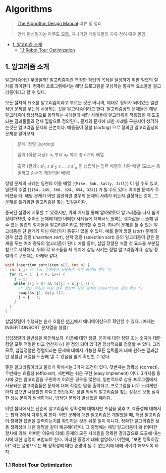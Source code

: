 # Algorithms

> [The Algorithm Design Manual](https://books.google.co.kr/books/about/The_Algorithm_Design_Manual.html?id=7XUSn0IKQEgC&source=kp_cover&redir_esc=y) 리뷰 및 정리
>
> 언제 완성될지는 아무도 모름, 지나가던 개발자들의 자유 참여 매우 환영

<!-- START doctoc generated TOC please keep comment here to allow auto update -->
<!-- DON'T EDIT THIS SECTION, INSTEAD RE-RUN doctoc TO UPDATE -->


- [1. 알고리즘 소개](#1-%EC%95%8C%EA%B3%A0%EB%A6%AC%EC%A6%98-%EC%86%8C%EA%B0%9C)
  - [1.1 Robot Tour Optimization](#11-robot-tour-optimization)

<!-- END doctoc generated TOC please keep comment here to allow auto update -->

## 1. 알고리즘 소개

알고리즘이란 무엇일까? 알고리즘이란 특정한 작업의 목적을 달성하기 위한 일련의 절차를 의미한다. 컴퓨터 프로그램에서는 해당 프로그램을 구성하는 절차적 요소들을 알고리즘이라고 할 수 있다.

모든 절차적 요소를 알고리즘이라고 부르는 것은 아니며, 제대로 정의가 되어있는 일반적인 문제를 푸는데 사용되는 것을 알고리즘이라고 한다. 알고리즘상의 문제들은 해당 알고리즘이 정상적으로 동작하는 사례들과 해당 사례들에 알고리즘을 적용했을 때 도출되는 결과물들의 전체 집합으로 정의된다. 문제와 문제에 대한 사례를 구분지어 생각하는것은 알고리즘 문제의 근본이다. 예를들어 정렬 (*sorting*) 으로 정의된 알고리즘상의 문제를 알아보자.

> 문제: 정렬 (*sorting*)
>
> 입력 (적용 대상): a<sub>1</sub> 부터 a<sub>n</sub> 까지 총 n개의 배열
>
> 출력 (결과): a'<sub>1</sub> ≤ a'<sub>2</sub> ≤ ... ≤ a'<sub>n</sub> 을 성립하는 입력 배열의 치환 배열 (요소는 동일하고 순서가 재정의된 배열)

정렬 문제의 사례는 일련의 이름 배열 (`{Mike, Bob, Sally, Jill}`) 이 될 수도 있고, 일련의 수열 (`{154, 245, 568, 324, 654, 324}`) 가 될 수도 있다. 어떠한 문제가 주어졌을 때, 해당 문제가 어떤 일반적인 경우의 문제의 사례가 되는지 결정하는 것이, 그 문제를 풀기위한 알고리즘을 찾는 첫걸음이다.

중복된 설명에 지루할 수 있겠지만, 위의 예제를 통해 알아봤듯이 알고리즘을 다시 쉽게 정리하자면, 주어진 문제에 대한 어떠한 사례들에 대해서도 원하는 결과값을 도출해 낼 수 있는 일련의 절차들을 알고리즘이라고 정의할 수 있다. 하나의 문제를 풀 수 있는 알고리즘은 단 한개가 아닌 여러가지 종류가 있을 수 있다. 예를 들어 정렬 (*sort*) 문제의 경우 삽입 정렬 (*insertion sort*), 선택 정렬 (selection sort) 등의 알고리즘이 같은 문제를 푸는 여러 종류의 알고리즘이 된다. 예를 들어, 삽입 정렬은 배열 첫 요소를 부분집합으로 시작해서, 뒤의 각 요소들을 제 위치에 삽입 시키는 정렬 알고리즘이다. 삽입 정렬의 C 구현체는 아래와 같다. 

```c
void insertion_sort(item s[], int n) {
  int i,j; /* for 순환에서 사용하기 위한 카운터 변수 */
  for (i = 1; i < n; i++) {
    j = i;
    while ((j > 0) && (s[j] < s[j-1])) {
      /* 맞는 자리가 아닐 경우 한칸씩 뒤로 밀어서 insertion 공간 확보 */
      swap(&s[j], &s[j-1]);
      j = j - 1;
    }
  }
}
```

삽입정렬이 수행되는 순서 흐름은 [여기](https://wurikiji.github.io/algorithms/#Insertion-Sort)에서 애니메이션으로 확인할 수 있다. (예제는 INSERTIONSORT 문자열을 정렬)

삽입정렬의 일반성을 확인해보자. 이름에 대한 정렬, 문자에 대한 정렬 또는 숫자에 대한 정렬 모두 적절한 비교 연산자 (`<`) 만 정의 되어 있다면 정상적으로 정렬할 수 있다. 그러므로, 삽입정렬은 정렬이라는 문제에 대해서 가능한 모든 입력들에 대해 원하는 결과값인 정렬된 배열을 도출해 낼 수 있음을 쉽게 확인할 수 있다. 

좋은 알고리즘이라고 불리기 위해서는 3가지 조건이 있다. 첫번째는 정확성 (correct), 두번째는 효율성 (efficient), 세번째는 쉬운 구현 (easy implement) 이다. 3가지를 동시에 갖는 알고리즘을 구현하기 어려운 경우들 많은데, 일반적으로 상용 프로그램에서 사용되는 알고리즘들은 문제에 대해 적절한 답을 출력하고, 프로그램을 너무 느리게만 하지 않으면 사용할만 하다고 판단된다. 정말 최적의 알고리즘을 찾는 상황은 보통 심각한 성능 문제가 발생하거나, 법적인 문제가 발생했을 때이다. 

이번 챕터에서는 단순히 알고리즘의 정확성에 대해서만 초점을 맞추고, 효율성에 대해서는 챕터 2에서 다루도록 한다. 어떤 문제에 대한 알고리즘은 개발했을 때, 해당 알고리즘이 정확한 답변을 출력하는지를 확인하는 것은 쉬운 일이 아니다. 정확한 알고리즘은 보통 정확성에 대한 증명을 같이 제공해야한다. 그 증명에는 해당 알고리즘이 왜 (어떠한 절차에 의해, 어떠한 이유에 의해) 문제의 모든 사례들을 정확한 결과값으로 도출해 내는지에 대한 설명이 포함되야 한다. 이러한 증명에 대해 설명하기 이전에, "보면 명확하잖아" 라는 설명으로는 왜 정확성에 대한 증명이 될 수 없는지에 대해 이야기 해보도록 하자.

### 1.1 Robot Tour Optimization

